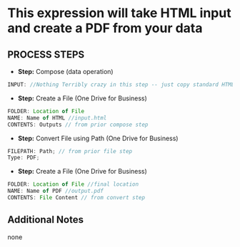 # This expression will take HTML input and create a PDF from your data

## PROCESS STEPS

- **Step:** Compose (data operation)

```js
INPUT: //Nothing Terribly crazy in this step -- just copy standard HTML/BODY/STYLE Code into the input field
```

- **Step:** Create a File (One Drive for Business)

```js
FOLDER: Location of File
NAME: Name of HTML //input.html
CONTENTS: Outputs // from prior compose step
```

- **Step:** Convert File using Path (One Drive for Business)

```js
FILEPATH: Path; // from prior file step
Type: PDF;
```

- **Step:** Create a File (One Drive for Business)

```js
FOLDER: Location of File //final location
NAME: Name of PDF //output.pdf
CONTENTS: File Content // from convert step
```

## Additional Notes

none
